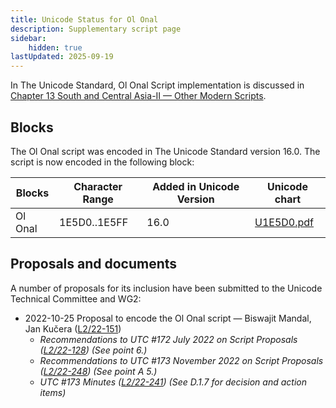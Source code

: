 ```yaml
---
title: Unicode Status for Ol Onal
description: Supplementary script page
sidebar:
    hidden: true
lastUpdated: 2025-09-19
---
```


In The Unicode Standard, Ol Onal Script implementation is discussed in [Chapter 13 South and Central Asia-II — Other Modern Scripts](https://www.unicode.org/versions/latest/core-spec/chapter-13/#G746334).

## Blocks

The Ol Onal script was encoded in The Unicode Standard version 16.0. The script is now encoded in the following block:

| Blocks | Character Range | Added in Unicode Version | Unicode chart |
| ------ | --------------- | ------------------------ | ------------- |
| Ol Onal | 1E5D0..1E5FF | 16.0 | [U1E5D0.pdf](http://www.unicode.org/charts/PDF/U1E5D0.pdf) |

## Proposals and documents

A number of proposals for its inclusion have been submitted to the Unicode Technical Committee and WG2:
- 2022-10-25 Proposal to encode the Ol Onal script — Biswajit Mandal, Jan Kučera ([L2/22-151](http://www.unicode.org/cgi-bin/GetMatchingDocs.pl?L2/22-151))
  - _Recommendations to UTC #172 July 2022 on Script Proposals ([L2/22-128](http://www.unicode.org/cgi-bin/GetMatchingDocs.pl?L2/22-128)) (See point 6.)_
  - _Recommendations to UTC #173 November 2022 on Script Proposals ([L2/22-248](https://www.unicode.org/cgi-bin/GetMatchingDocs.pl?L2/22-248)) (See point A 5.)_
  - _UTC #173 Minutes ([L2/22-241](http://www.unicode.org/L2/L2022/22241.htm)) (See D.1.7 for decision and action items)_
